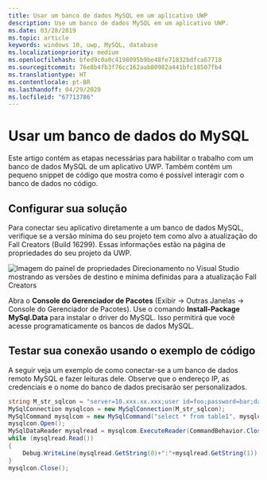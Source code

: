 ```yaml
---
title: Usar um banco de dados MySQL em um aplicativo UWP
description: Use um banco de dados MySQL em um aplicativo UWP.
ms.date: 03/28/2019
ms.topic: article
keywords: windows 10, uwp, MySQL, database
ms.localizationpriority: medium
ms.openlocfilehash: bfed9c0a0c4198095b9be48fe71832bdfca67718
ms.sourcegitcommit: 76e8b4fb3f76cc162aab80982a441bfc18507fb4
ms.translationtype: HT
ms.contentlocale: pt-BR
ms.lasthandoff: 04/29/2020
ms.locfileid: "67713786"
---
```

# <a name="use-a-mysql-database"></a>Usar um banco de dados do MySQL
Este artigo contém as etapas necessárias para habilitar o trabalho com um banco de dados MySQL de um aplicativo UWP. Também contém um pequeno snippet de código que mostra como é possível interagir com o banco de dados no código.

## <a name="set-up-your-solution"></a>Configurar sua solução

Para conectar seu aplicativo diretamente a um banco de dados MySQL, verifique se a versão mínima do seu projeto tem como alvo a atualização do Fall Creators (Build 16299).  Essas informações estão na página de propriedades do seu projeto da UWP.

![Imagem do painel de propriedades Direcionamento no Visual Studio mostrando as versões de destino e mínima definidas para a atualização Fall Creators](images/min-version-fall-creators.png)

Abra o **Console do Gerenciador de Pacotes** (Exibir -> Outras Janelas -> Console do Gerenciador de Pacotes). Use o comando **Install-Package MySql.Data** para instalar o driver do MySQL. Isso permitirá que você acesse programaticamente os bancos de dados MySQL.

## <a name="test-your-connection-using-sample-code"></a>Testar sua conexão usando o exemplo de código
A seguir veja um exemplo de como conectar-se a um banco de dados remoto MySQL e fazer leituras dele. Observe que o endereço IP, as credenciais e o nome do banco de dados precisarão ser personalizados.

```csharp
string M_str_sqlcon = "server=10.xxx.xx.xxx;user id=foo;password=bar;database=baz";
MySqlConnection mysqlcon = new MySqlConnection(M_str_sqlcon);
MySqlCommand mysqlcom = new MySqlCommand("select * from table1", mysqlcon);
mysqlcon.Open();
MySqlDataReader mysqlread = mysqlcom.ExecuteReader(CommandBehavior.CloseConnection);
while (mysqlread.Read())
{
    Debug.WriteLine(mysqlread.GetString(0)+":"+mysqlread.GetString(1));
}
mysqlcon.Close();
```
